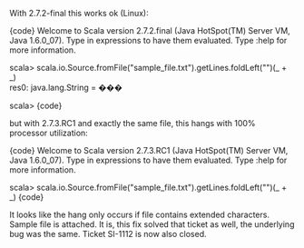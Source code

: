 With 2.7.2-final this works ok (Linux):

{code}
Welcome to Scala version 2.7.2.final (Java HotSpot(TM) Server VM, Java 1.6.0_07).
Type in expressions to have them evaluated.
Type :help for more information.

scala> scala.io.Source.fromFile("sample_file.txt").getLines.foldLeft("")(_ + _)          
res0: java.lang.String = 
���


scala>
{code}

but with 2.7.3.RC1 and exactly the same file, this hangs with 100% processor utilization:

{code}
Welcome to Scala version 2.7.3.RC1 (Java HotSpot(TM) Server VM, Java 1.6.0_07).
Type in expressions to have them evaluated.
Type :help for more information.

scala> scala.io.Source.fromFile("sample_file.txt").getLines.foldLeft("")(_ + _)
{code}

It looks like the hang only occurs if file contains extended characters. Sample file is attached.
It is, this fix solved that ticket as well, the underlying bug was the same. Ticket SI-1112 is now also closed.
